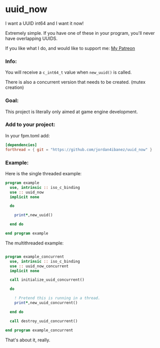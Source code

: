 # uuid_now
I want a UUID int64 and I want it now!

Extremely simple. If you have one of these in your program, you'll never have overlapping UUIDS.

If you like what I do, and would like to support me: [My Patreon](https://www.patreon.com/jordan4ibanez)

### Info:

You will receive a ``c_int64_t`` value when ``new_uuid()`` is called.

There is also a concurrent version that needs to be created. (mutex creation)

### Goal:

This project is literally only aimed at game engine development.

### Add to your project:

In your fpm.toml add:

```toml
[dependencies]
forthread = { git = "https://github.com/jordan4ibanez/uuid_now" }
```

### Example:

Here is the single threaded example:

```fortran
program example
  use, intrinsic :: iso_c_binding
  use :: uuid_now
  implicit none

  do

    print*,new_uuid()

  end do

end program example
```

The multithreaded example:
```fortran

program example_concurrent
  use, intrinsic :: iso_c_binding
  use :: uuid_now_concurrent
  implicit none

  call initialize_uuid_concurrent()

  do

    ! Pretend this is running in a thread.
    print*,new_uuid_concurrent()

  end do

  call destroy_uuid_concurrent()

end program example_concurrent
```

That's about it, really.